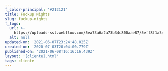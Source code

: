 ```yaml
---
f_color-principal: '#212121'
title: Fuckup Nights
slug: fuckup-nights
f_logo:
  url: >-
    https://uploads-ssl.webflow.com/5ea73a6a2a73b34c800aae87/5eff8f1a549ac22668eeeb7e_3744_image.png
  alt: null
updated-on: '2021-06-07T23:24:48.025Z'
created-on: '2020-07-03T20:04:00.779Z'
published-on: '2021-06-08T16:16:16.439Z'
layout: '[cliente].html'
tags: cliente
---
```



